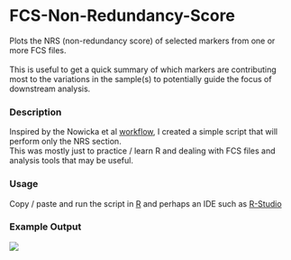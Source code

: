 # FCS-Non-Redundancy-Score
Plots the NRS (non-redundancy score) of selected markers from one or more FCS files.
<br><br>
This is useful to get a quick summary of which markers are contributing most to the variations in the sample(s) to potentially guide the focus of downstream analysis.

### Description

Inspired by the Nowicka et al [workflow](https://f1000research.com/articles/6-748), I created a simple script that will perform only the NRS section.
<br>
This was mostly just to practice / learn R and dealing with FCS files and analysis tools that may be useful.

### Usage
Copy / paste and run the script in [R](https://cran.r-project.org/) and perhaps an IDE such as [R-Studio](https://rstudio.com/)

### Example Output
<img src="https://raw.githubusercontent.com/JimboMahoney/FCS-Non-Redundancy-Score/master/NRS.png"
  align="center" />
